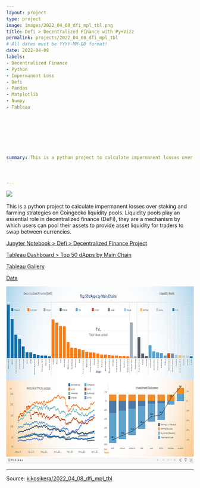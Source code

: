 ```yaml
---
layout: project
type: project
image: images/2022_04_08_dfi_mpl_tbl.png
title: Defi > Decentralized Finance with Py+Vizz
permalink: projects/2022_04_08_dfi_mpl_tbl
# All dates must be YYYY-MM-DD format!
date: 2022-04-08
labels:
- Decentralized Finance
- Python
- Impermanent Loss
- Defi
- Pandas
- Matplotlib
- Numpy
- Tableau







summary: This is a python project to calculate impermanent losses over staking and farming strategies on Coingecko liquidity pools.



---
```


<img class="ui image" src="{{ site.baseurl }}/images/2022_04_08_dfi_mpl_tbl_pannel.png">

This is a python project to calculate impermanent losses over staking and farming strategies on Coingecko liquidity pools. Liquidity pools play an essential role in decentralized finance (DeFi), they are a mechanism by which users can pool their assets to provide asset liquidity for traders to swap between currencies.


[Jupyter Notebook > Defi > Decentralized Finance Project](https://colab.research.google.com/gist/kikosikera/d32024919c02fc40eb0f7150b08cd06c/2022_04_08_dfi_mpl_tbl.ipynb?authuser=1)

[Tableau Dashboard > 
Top 50 dApps by Main Chain](https://public.tableau.com/app/profile/cristiano.siqueira/viz/2022_04_08_dfi_mpl_tbl/Dashboard)

[Tableau Gallery](https://public.tableau.com/profile/cristiano.siqueira#!)

[Data](https://github.com/kikosikera/2022_04_08_dfi_mpl_tbl/tree/master/data)


 <a href="https://public.tableau.com/app/profile/cristiano.siqueira/viz/2022_04_08_dfi_mpl_tbl/Dashboard">
  <img src="/images/2022_04_08_dfi_mpl_tbl_tableau.png" style="width:800px;height:474px;"/>
 </a>


<hr>

Source: <a href="https://github.com/kikosikera/2022_04_08_dfi_mpl_tbl/tree/main/data"><i class="large github icon"></i>kikosikera/2022_04_08_dfi_mpl_tbl</a>
